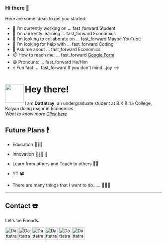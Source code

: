 ### Hi there 👋



Here are some ideas to get you started:

- 🔭 I’m currently working on ... fast_forward Student
- 🌱 I’m currently learning ... fast_forward Economics
- 👯 I’m looking to collaborate on ... fast_forward Maybe YouTube
- 🤔 I’m looking for help with ... fast_forward Coding
- 💬 Ask me about ... fast_forward Economics
- 📫 How to reach me: ... fast_forward [Google Form](https://surveyheart.com/form/5e7d9e334bcc5e6e06a95a2b#welcome)
- 😄 Pronouns: ... fast_forward He/Him
- ⚡ Fun fact: ... fast_forward If you don't mind...joy
-->
# Hey there!  <img src="https://user-images.githubusercontent.com/34706326/87240698-80b8dc00-c439-11ea-886c-747fb2f74952.gif" align = left width="60" height="60"> 

I am **Dattatray**, an undergraduate student at B.K Birla College, Kalyan doing major in Economics. \
_Want to know more [Click here](https://dattatray-dagale.github.io/)_

## Future Plans 🕴 

- Education 👨🏼‍🎓 

- Innovation 🕵🏼‍♂️ 🔎

- Learn from others and Teach to others 🕺🏼 

- YT 📽 

- There are many things that I want to do...... 🤹🤹🤹

---

## Contact ☎️ 
Let's be Friends.

  <a href="https://www.linkedin.com/in/dattatray-dagale-962135181"><img align="left" alt="Dattatray Dagale| Linkedin" width="40px" 
   src="https://github.com/Dattatray-Dagale/images/social/linkedin.png" /></a>
 
  <a href="https://github.com/Dattatray-Dagale"><img align="left" alt="Dattatray Dagale| GitHub" width="40px" 
  src="https://github.com/Dattatray-Dagale/images/social/github.png" /></a>
  
   <a href="mailto:dattatraydagale98@gmail.com"><img align="left" alt="Dattatray Dagale| Email" width="40px" 
   src="https://github.com/Dattatray-Dagale/images/social/email.png" /></a>

 
  <a href="https://www.facebook.com/DattatrayDagale1"><img align="left" alt="Dattatray Dagale| Facebook" width="40px" 
  src="https://github.com/Dattatray-Dagale/images/social/facebook.png" /></a>
  
   <a href="https://mobile.twitter.com/DattatrayDagale"><img align="left" alt="Dattatray Dagale| Twitter" width="40px" 
   src="https://github.com/Dattatray-Dagale/images/social/twitter.png" /></a>

<a href="https://www.instagram.com/dattatray_dagale/"><img align="left" alt="Dattatray Dagale| Twitter" width="40px" 
 src="https://github.com/Dattatray-Dagale/images/social/insta.png" /></a>
